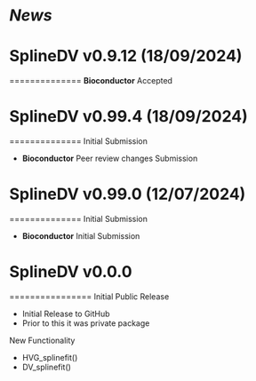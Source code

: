 # *News*

# SplineDV v0.9.12 (18/09/2024)
==============
**Bioconductor** Accepted

# SplineDV v0.99.4 (18/09/2024)
==============
Initial Submission

* **Bioconductor** Peer review changes Submission

# SplineDV v0.99.0 (12/07/2024)
==============
Initial Submission

* **Bioconductor** Initial Submission


# SplineDV v0.0.0
================
Initial Public Release

* Initial Release to GitHub
* Prior to this it was private package

New Functionality
* HVG_splinefit()
* DV_splinefit()

